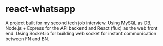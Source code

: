 # react-whatsapp
A project built for my second tech job interview. Using MySQL as DB, Node.js + Express for the API backend and React (flux) as the web front end.
Using Socket.io for building web socket for instant communication between FN and BN.
